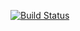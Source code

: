 [![Build Status](https://cloud.drone.io/api/badges/RFJBraunstingl/just-write/status.svg)](https://cloud.drone.io/RFJBraunstingl/just-write)